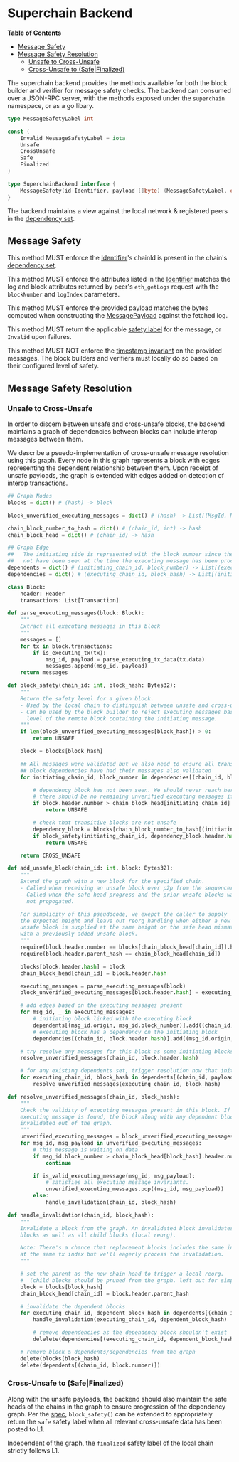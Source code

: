 # Superchain Backend

<!-- START doctoc generated TOC please keep comment here to allow auto update -->
<!-- DON'T EDIT THIS SECTION, INSTEAD RE-RUN doctoc TO UPDATE -->
**Table of Contents**

- [Message Safety](#message-safety)
- [Message Safety Resolution](#message-safety-resolution)
  - [Unsafe to Cross-Unsafe](#unsafe-to-cross-unsafe)
  - [Cross-Unsafe to (Safe|Finalized)](#cross-unsafe-to-safefinalized)

<!-- END doctoc generated TOC please keep comment here to allow auto update -->

The superchain backend provides the methods available for both the block builder and
verifier for message safety checks. The backend can consumed over a JSON-RPC server,
with the methods exposed under the `superchain` namespace, or as a go libary.

```go
type MessageSafetyLabel int

const (
    Invalid MessageSafetyLabel = iota
    Unsafe
    CrossUnsafe
    Safe
    Finalized
)

type SuperchainBackend interface {
    MessageSafety(id Identifier, payload []byte) (MessageSafetyLabel, error)
}
```

The backend maintains a view against the local network & registered peers in the [dependency set](./dependency_set.md).

## Message Safety

This method MUST enforce the [Identifier](./messaging.md#message-identifier)'s chainId is present in the chain's
[dependency set](./dependency_set.md).

This method MUST enforce the attributes listed in the [Identifier](./messaging.md#message-identifier) matches the log
and block attributes returned by peer's `eth_getLogs` request with the `blockNumber` and `logIndex` parameters.

This method MUST enforce the provided payload matches the bytes computed when
constructing the [MessagePayload](./messaging.md#message-payload) against the fetched log.

This method MUST return the applicable [safety label](./verifier.md#safety) for the message, or `Invalid` upon failures.

This method MUST NOT enforce the [timestamp invariant](./messaging.md#timestamp-invariant) on the provided messages. The
block builders and verifiers must locally do so based on their configured level of safety.

## Message Safety Resolution

### Unsafe to Cross-Unsafe

In order to discern between unsafe and cross-unsafe blocks, the backend maintains a graph of
dependencies between blocks can include interop messages between them.

We describe a psuedo-implementation of cross-unsafe message resolution using this graph. Every node in
this graph represents a block with edges representing the dependent relationship between them. Upon
receipt of unsafe payloads, the graph is extended with edges added on detection of interop transactions.

```python
## Graph Nodes
blocks = dict() # (hash) -> block

block_unverified_executing_messages = dict() # (hash) -> List[(MsgId, MsgPaylaod)]

chain_block_number_to_hash = dict() # (chain_id, int) -> hash
chain_block_head = dict() # (chain_id) -> hash

## Graph Edge
##   The initiating side is represented with the block number since the corresponding payload may
##   not have been seen at the time the executing message has been processed.
dependents = dict() # (initiating_chain_id, block_number) -> List[(executing_chain_id, block_hash)]
dependencies = dict() # (executing_chain_id, block_hash) -> List[(initiating_chain_id, block_number)]

class Block:
    header: Header
    transactions: List[Transaction]

def parse_executing_messages(block: Block):
    """
    Extract all executing messages in this block
    """
    messages = []
    for tx in block.transactions:
        if is_executing_tx(tx):
            msg_id, payload = parse_executing_tx_data(tx.data)
            messages.append(msg_id, payload)
    return messages

def block_safety(chain_id: int, block_hash: Bytes32):
    """
    Return the safety level for a given block.
    - Used by the local chain to distinguish between unsafe and cross-unsafe HEADs.
    - Can be used by the block builder to reject executing messages based on the safety
      level of the remote block containing the initiating message.
    """
    if len(block_unverified_executing_messages[block_hash]) > 0:
        return UNSAFE

    block = blocks[block_hash]

    ## All messages were validated but we also need to ensure all transitive
    ## block dependencies have had their messages also validated
    for initiating_chain_id, block_number in dependencies[(chain_id, block_hash)]:

        # dependency block has not been seen. We should never reach here as
        # there should be no remaining unverified executing messages if tue. 
        if block.header.number > chain_block_head[initiating_chain_id].header.number:
            return UNSAFE

        # check that transitive blocks are not unsafe
        dependency_block = blocks[chain_block_number_to_hash[(initiating_chain_id, block_number)]]
        if block_safety(initiating_chain_id, dependency_block.header.hash) == UNSAFE:
            return UNSAFE

    return CROSS_UNSAFE

def add_unsafe_block(chain_id: int, block: Bytes32):
    """
    Extend the graph with a new block for the specified chain.
    - Called when receiving an unsafe block over p2p from the sequencer
    - Called when the safe head progress and the prior unsafe blocks was
      not propogated.

    For simplicity of this pseudocode, we exepct the caller to supply
    the expected height and leave out reorg handling when either a new
    unsafe block is supplied at the same height or the safe head mismatches
    with a previously added unsafe block.
    """
    require(block.header.number == blocks[chain_block_head[chain_id]].header.number + 1)
    require(block.header.parent_hash == chain_block_head[chain_id])

    blocks[block.header.hash] = block
    chain_block_head[chain_id] = block.header.hash

    executing_messages = parse_executing_messages(block)
    block_unverified_executing_messages[block.header.hash] = executing_messages

    # add edges based on the executing messages present
    for msg_id, _ in executing_messages:
        # initiating block linked with the executing block
        dependents[(msg_id.origin, msg_id.block_number)].add((chain_id, block.header.hash))
        # executing block has a dependency on the initiating block
        dependencies[(chain_id, block.header.hash)].add((msg_id.origin, msg_id.block_number))

    # try resolve any messages for this block as some initiating blocks may be present
    resolve_unverified_messages(chain_id, block.header.hash)

    # for any existing dependents set, trigger resolution now that initiating data is available
    for executing_chain_id, block_hash in dependents[(chain_id, payload.number)]:
        resolve_unverified_messages(executing_chain_id, block_hash)

def resolve_unverified_messages(chain_id, block_hash):
    """
    Check the validity of executing messages present in this block. If an invalid
    executing message is found, the block along with any dependent blocks are
    invalidated out of the graph.
    """
    unverified_executing_messages = block_unverified_executing_messages[block_hash]
    for msg_id, msg_payload in unverified_executing_messages:
        # this message is waiting on data
        if msg_id.block_number > chain_block_head[block_hash].header.number:
            continue

        if is_valid_executing_message(msg_id, msg_payload):
            # satisfies all executing message invariants.
            unverified_executing_messages.pop((msg_id, msg_payload))
        else:
            handle_invalidation(chain_id, block_hash)

def handle_invalidation(chain_id, block_hash):
    """
    Invalidate a block from the graph. An invalidated block invalidates dependent
    blocks as well as all child blocks (local reorg).

    Note: There's a chance that replacement blocks includes the same initiated message
    at the same tx index but we'll eagerly process the invalidation.
    """

    # set the parent as the new chain head to trigger a local reorg.
    #  (child blocks should be pruned from the graph. left out for simplicity)
    block = blocks[block_hash]
    chain_block_head[chain_id] = block.header.parent_hash

    # invalidate the dependent blocks
    for executing_chain_id, dependent_block_hash in dependents[(chain_id, block.header.number)]:
        handle_invalidation(executing_chain_id, dependent_block_hash)

        # remove dependencies as the dependency block shouldn't exist
        delelete(dependencies[(executing_chain_id, dependent_block_hash)])

    # remove block & dependents/dependencies from the graph
    delete(blocks[block_hash)
    delete(dependents[(chain_id, block.number)])
```

### Cross-Unsafe to (Safe|Finalized)

Along with the unsafe payloads, the backend should also maintain the safe heads of the
chains in the graph to ensure progression of the dependency graph. Per the [spec](./verifier.md#safety),
`block_safety()` can be extended to appropriately return the `safe` safety label when all relevant cross-unsafe
data has been posted to L1.

Independent of the graph, the `finalized` safety label of the local chain strictly follows L1.
